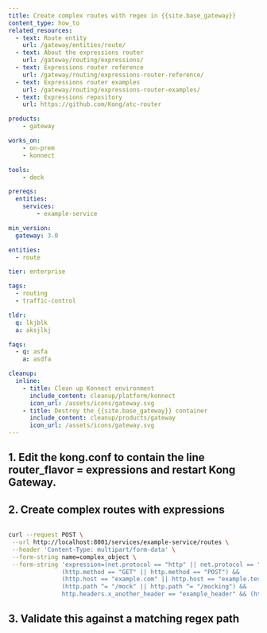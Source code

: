 ```yaml
---
title: Create complex routes with regex in {{site.base_gateway}}
content_type: how_to
related_resources:
  - text: Route entity
    url: /gateway/entities/route/
  - text: About the expressions router
    url: /gateway/routing/expressions/
  - text: Expressions router reference
    url: /gateway/routing/expressions-router-reference/
  - text: Expressions router examples
    url: /gateway/routing/expressions-router-examples/
  - text: Expressions repository
    url: https://github.com/Kong/atc-router

products:
    - gateway

works_on:
    - on-prem
    - konnect

tools:
    - deck

prereqs:
  entities:
    services:
        - example-service

min_version:
  gateway: 3.0

entities:
  - route

tier: enterprise

tags:
  - routing
  - traffic-control

tldr:
  q: lkjblk
  a: aksjlkj

faqs:
  - q: asfa
    a: asdfa

cleanup:
  inline:
    - title: Clean up Konnect environment
      include_content: cleanup/platform/konnect
      icon_url: /assets/icons/gateway.svg
    - title: Destroy the {{site.base_gateway}} container
      include_content: cleanup/products/gateway
      icon_url: /assets/icons/gateway.svg
---
```


<!--outlines:

Configuring routes using expressions allows for more flexibility and better performance when dealing with complex or large configurations. This how-to guide explains how to switch to the expressions router and how to configure routes with the new expressive domain specific language. 

How to:
- how do I configure it alongside the other entities it relies on? 
- since regex is a common use case, I'd like to see that.
-->

## 1. Edit the kong.conf to contain the line router_flavor = expressions and restart Kong Gateway.

## 2. Create complex routes with expressions

```sh

curl --request POST \
 --url http://localhost:8001/services/example-service/routes \
 --header 'Content-Type: multipart/form-data' \
 --form-string name=complex_object \
 --form-string 'expression=(net.protocol == "http" || net.protocol == "https") &&
               (http.method == "GET" || http.method == "POST") &&
               (http.host == "example.com" || http.host == "example.test") &&
               (http.path ^= "/mock" || http.path ^= "/mocking") &&
               http.headers.x_another_header == "example_header" && (http.headers.x_my_header == "example" || http.headers.x_my_header == "example2")'
```

## 3. Validate this against a matching regex path